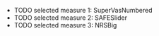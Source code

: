- TODO selected measure 1: SuperVasNumbered
- TODO selected measure 2: SAFESlider
- TODO selected measure 3: NRSBig
